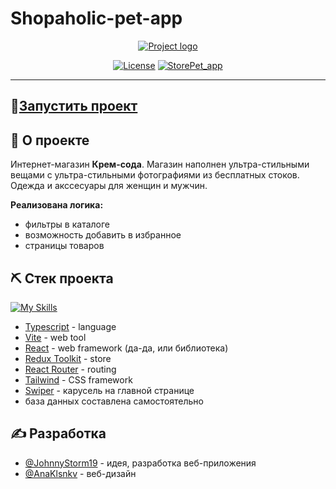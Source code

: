 # Shopaholic-pet-app
<p align="center">
  <a href="" rel="noopener">
 <img src="./public//images/hero-main.jpg" alt="Project logo"></a>
</p>

<div align="center">

  [![License](https://img.shields.io/badge/license-MIT-blue.svg)](/LICENSE)
  [![StorePet_app](https://github.com/JohnnyStorm19/pet_StoreApp/actions/workflows/web.yml/badge.svg)](https://github.com/JohnnyStorm19/pet_StoreApp/actions/workflows/web.yml)

</div>

---
## 🚀[Запустить проект](https://pet-store-app-dun.vercel.app/)


## 🧐 О проекте <a name = "about"></a>
Интернет-магазин <strong>Крем-сода</strong>. Магазин наполнен ультра-стильными вещами с ультра-стильными фотографиями из бесплатных стоков. Одежда и акссесуары для женщин и мужчин. 

<strong>Реализована логика: </strong>
- фильтры в каталоге
- возможность добавить в избранное
- страницы товаров

## ⛏️ Стек проекта <a name = "built_using"></a>
[![My Skills](https://skillicons.dev/icons?i=ts,vite,react,redux,tailwind)](https://skillicons.dev)
- [Typescript](https://redux-toolkit.js.org/) - language
- [Vite](https://react.dev/) - web tool
- [React](https://react.dev/) - web framework (да-да, или библиотека)
- [Redux Toolkit](https://redux-toolkit.js.org/) - store
- [React Router](https://github.com/remix-run/react-router) - routing
- [Tailwind](https://tailwindcss.com/) - CSS framework
- [Swiper](https://swiperjs.com/) - карусель на главной странице
- база данных составлена самостоятельно

## ✍️ Разработка <a name = "authors"></a>
- [@JohnnyStorm19](https://github.com/JohnnyStorm19) - идея, разработка веб-приложения
- [@AnaKlsnkv](https://t.me/AnaKlsnkv) - веб-дизайн